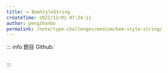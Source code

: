 ```yaml
---
title: ➖ BemStyleString
createTime: 2022/12/01 07:24:11
author: pengzhanbo
permalink: /note/type-challenges/medium/bem-style-string/
---
```


::: info 题目
Github: []()

```ts
```
:::
